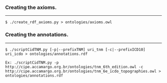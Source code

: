 ### Creating the axioms.
-----------------------

    $ ./create_rdf_axioms.py > ontologies/axioms.owl

### Creating the annotations.
---------------------------

    $ ./scriptCidTNM.py [-p|--prefixTNM] uri_tnm [-c|--prefixICD10] uri_icdo > ontologies/annotations.rdf

    Ex: ./scriptCidTNM.py -p http://cipe.accamargo.org.br/ontologies/tnm_6th_edition.owl -c http://cipe.accamargo.org.br/ontologies/tnm_6e_icdo_topographies.owl > ontologies/annotations.rdf

